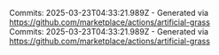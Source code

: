 Commits: 2025-03-23T04:33:21.989Z - Generated via https://github.com/marketplace/actions/artificial-grass
<br>
Commits: 2025-03-23T04:33:21.989Z - Generated via https://github.com/marketplace/actions/artificial-grass
<br>
